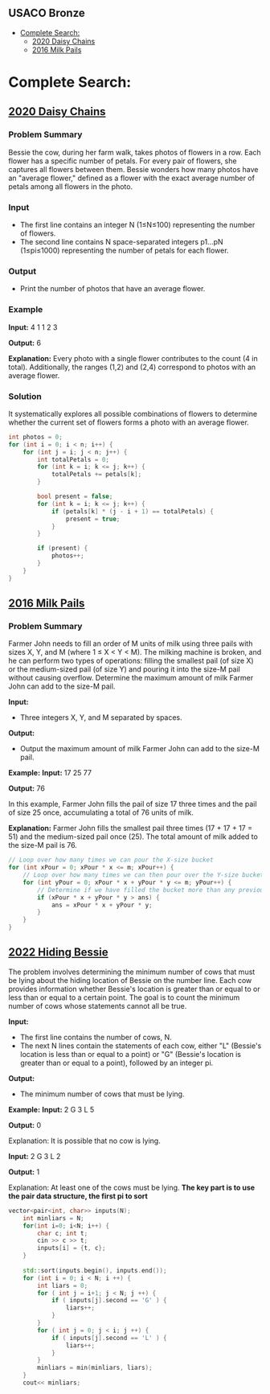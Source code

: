 ## USACO Bronze


<!-- MarkdownTOC levels="1,2" autolink="true" autoanchor="true"-->

- [Complete Search:](#complete-search)
   - [2020 Daisy Chains](#2020-daisy-chains)
   - [2016 Milk Pails](#2016-milk-pails)

<!-- /MarkdownTOC -->



# Complete Search: 


## [2020 Daisy Chains](http://www.usaco.org/index.php?page=viewproblem2&cpid=1060)


### Problem Summary
Bessie the cow, during her farm walk, takes photos of flowers in a row. Each flower has a specific number of petals. For every pair of flowers, she captures all flowers between them. Bessie wonders how many photos have an "average flower," defined as a flower with the exact average number of petals among all flowers in the photo.

### Input
- The first line contains an integer N (1≤N≤100) representing the number of flowers.
- The second line contains N space-separated integers p1…pN (1≤pi≤1000) representing the number of petals for each flower.

### Output
- Print the number of photos that have an average flower.

### Example
**Input:**
4
1 1 2 3

**Output:**
6

**Explanation:**
Every photo with a single flower contributes to the count (4 in total). Additionally, the ranges (1,2) and (2,4) correspond to photos with an average flower.

### Solution
It systematically explores all possible combinations of flowers to determine whether the current set of flowers forms a photo with an average flower.
```cpp
int photos = 0;
for (int i = 0; i < n; i++) {
    for (int j = i; j < n; j++) {
        int totalPetals = 0;
        for (int k = i; k <= j; k++) {
            totalPetals += petals[k];
        }

        bool present = false;
        for (int k = i; k <= j; k++) {
            if (petals[k] * (j - i + 1) == totalPetals) {
                present = true;
            }
        }

        if (present) {
            photos++;
        }
    }
}

```


## [2016 Milk Pails](http://www.usaco.org/index.php?page=viewproblem2&cpid=615)

### Problem Summary
Farmer John needs to fill an order of M units of milk using three pails with sizes X, Y, and M (where 1 ≤ X < Y < M). The milking machine is broken, and he can perform two types of operations: filling the smallest pail (of size X) or the medium-sized pail (of size Y) and pouring it into the size-M pail without causing overflow. Determine the maximum amount of milk Farmer John can add to the size-M pail.


**Input:**
- Three integers X, Y, and M separated by spaces.

**Output:**
- Output the maximum amount of milk Farmer John can add to the size-M pail.

**Example:**
**Input:**
17 25 77

**Output:**
76


In this example, Farmer John fills the pail of size 17 three times and the pail of size 25 once, accumulating a total of 76 units of milk.

**Explanation:**
Farmer John fills the smallest pail three times (17 + 17 + 17 = 51) and the medium-sized pail once (25). The total amount of milk added to the size-M pail is 76.
```cpp
// Loop over how many times we can pour the X-size bucket
for (int xPour = 0; xPour * x <= m; xPour++) {
    // Loop over how many times we can then pour over the Y-size bucket
    for (int yPour = 0; xPour * x + yPour * y <= m; yPour++) {
        // Determine if we have filled the bucket more than any previous time
        if (xPour * x + yPour * y > ans) {
            ans = xPour * x + yPour * y;
        }
    }
}
```


## [2022 Hiding Bessie](http://usaco.org/index.php?page=viewproblem2&cpid=1228)

The problem involves determining the minimum number of cows that must be lying about the hiding location of Bessie on the number line. Each cow provides information whether Bessie's location is greater than or equal to or less than or equal to a certain point. The goal is to count the minimum number of cows whose statements cannot all be true.

**Input:**
- The first line contains the number of cows, N.
- The next N lines contain the statements of each cow, either "L" (Bessie's location is less than or equal to a point) or "G" (Bessie's location is greater than or equal to a point), followed by an integer pi.

**Output:**
- The minimum number of cows that must be lying.

**Example:**
**Input:**
2
G 3
L 5

**Output:**
0

Explanation: It is possible that no cow is lying.

**Input:**
2
G 3
L 2

**Output:**
1

Explanation: At least one of the cows must be lying.
**The key part is to use the pair data structure, the first pi to sort**

```cpp
vector<pair<int, char>> inputs(N);
    int minliars = N;
    for(int i=0; i<N; i++) {
        char c; int t;
        cin >> c >> t;
        inputs[i] = {t, c};
    }
    
    std::sort(inputs.begin(), inputs.end()); 
    for (int i = 0; i < N; i ++) {
        int liars = 0;   
        for ( int j = i+1; j < N; j ++) {
            if ( inputs[j].second == 'G' ) {
                liars++;
            }
        }
        for ( int j = 0; j < i; j ++) {
            if ( inputs[j].second == 'L' ) {
                liars++;
            }
        }
        minliars = min(minliars, liars);
    }
    cout<< minliars;
```
